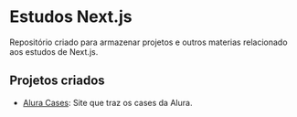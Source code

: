 # Estudos Next.js

Repositório criado para armazenar projetos e outros materias relacionado
aos estudos de Next.js.

## Projetos criados

- [Alura Cases](./alura/alura-cases): Site que traz os cases da Alura.
